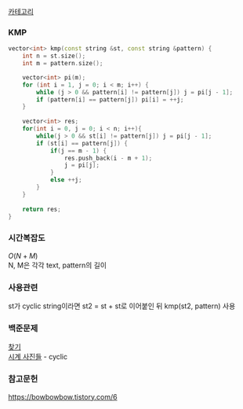 [카테고리](/README.md)
### KMP
```cpp
vector<int> kmp(const string &st, const string &pattern) {
    int n = st.size();
    int m = pattern.size();

    vector<int> pi(m);
    for (int i = 1, j = 0; i < m; i++) {
        while (j > 0 && pattern[i] != pattern[j]) j = pi[j - 1];
        if (pattern[i] == pattern[j]) pi[i] = ++j;
    }
    
    vector<int> res;
    for(int i = 0, j = 0; i < n; i++){
        while(j > 0 && st[i] != pattern[j]) j = pi[j - 1];
        if (st[i] == pattern[j]) {
            if(j == m - 1) {
                res.push_back(i - m + 1);
                j = pi[j];
            }
            else ++j;
        }
    }
    
    return res;
}
```
### 시간복잡도 
$O(N+M)$   
N, M은 각각 text, pattern의 길이

### 사용관련
st가 cyclic string이라면 st2 = st + st로 이어붙인 뒤 kmp(st2, pattern) 사용

### 백준문제
[찾기](https://www.acmicpc.net/problem/1786)   
[시계 사진들](https://www.acmicpc.net/problem/10266) - cyclic   

### 참고문헌
https://bowbowbow.tistory.com/6
